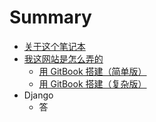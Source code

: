# Summary

* [关于这个笔记本](README.md)
* [我这网站是怎么弄的](wo-zhe-wang-zhan-shi-zen-yao-nong-de.md)
  * [用 GitBook 搭建（简单版）](chapter1.md)
  * [用 GitBook 搭建（复杂版）](yong-gitbook-da-jian-wang-zhan-ff08-fu-za-dian-ff09.md)
* Django
  * 答

